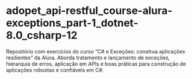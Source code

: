 # adopet_api-restful_course-alura-exceptions_part-1_dotnet-8.0_csharp-12
Repositório com exercícios do curso “C# e Exceções: construa aplicações resilientes” da Alura. Aborda tratamento e lançamento de exceções, hierarquia de erros, aplicação em APIs e boas práticas para construção de aplicações robustas e confiáveis em C#.
